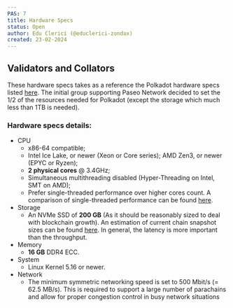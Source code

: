 ```yaml
---
PAS: 7
title: Hardware Specs
status: Open
author: Edu Clerici (@educlerici-zondax)
created: 23-02-2024
---
```


## Validators and Collators

These hardware specs takes as a reference the Polkadot hardware specs listed [here](https://wiki.polkadot.network/docs/maintain-guides-how-to-validate-polkadot#requirements). The initial group supporting Paseo Network decided to set the 1/2 of the resources needed for Polkadot (except the storage which much less than 1TB is needed).

### Hardware specs details:

- CPU
  - x86-64 compatible;
  - Intel Ice Lake, or newer (Xeon or Core series); AMD Zen3, or newer (EPYC or Ryzen);
  - **2 physical cores** @ 3.4GHz;
  - Simultaneous multithreading disabled (Hyper-Threading on Intel, SMT on AMD);
  - Prefer single-threaded performance over higher cores count. A comparison of single-threaded performance can be found [here](https://www.cpubenchmark.net/singleThread.html).
- Storage
  - An NVMe SSD of **200 GB** (As it should be reasonably sized to deal with blockchain growth). An estimation of current chain snapshot sizes can be found [here](https://stakeworld.io/docs/dbsize). In general, the latency is more important than the throughput.
- Memory
  - **16 GB** DDR4 ECC.
- System
  - Linux Kernel 5.16 or newer.
- Network
  - The minimum symmetric networking speed is set to 500 Mbit/s (= 62.5 MB/s). This is required to support a large number of parachains and allow for proper congestion control in busy network situations

